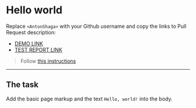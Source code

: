 # Hello world
Replace `<AntonShaga>` with your Github username and copy the links to Pull Request description:
- [DEMO LINK](https://<Anton_Shaga>.github.io/layout_hello-world/)
- [TEST REPORT LINK](https://<Anton_Shaga>.github.io/layout_hello-world/report/html_report/)

> Follow [this instructions](https://mate-academy.github.io/layout_task-guideline/#how-to-solve-the-layout-tasks-on-github)
___

## The task
Add the basic page markup and the text `Hello, world!` into the body.
